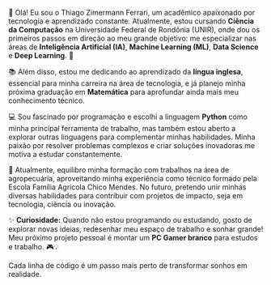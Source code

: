 👋 Olá! Eu sou o Thiago Zimermann Ferrari, um acadêmico apaixonado por tecnologia e aprendizado constante. Atualmente, estou cursando **Ciência da Computação** na Universidade Federal de Rondônia (UNIR), onde dou os primeiros passos em direção ao meu grande 
objetivo: me especializar nas áreas de **Inteligência Artificial (IA)**, **Machine Learning (ML)**, **Data Science** e **Deep Learning**. 🌌

📚 Além disso, estou me dedicando ao aprendizado da **língua inglesa**, essencial para minha carreira na área de tecnologia, e já planejo minha próxima graduação em **Matemática** para aprofundar ainda mais meu conhecimento técnico.

💻 Sou fascinado por programação e escolhi a linguagem **Python** como minha principal ferramenta de trabalho, mas também estou aberto a explorar outras linguagens para complementar minhas habilidades. Minha paixão por resolver problemas complexos e criar soluções 
inovadoras me motiva a estudar constantemente.

🌱 Atualmente, equilibro minha formação com trabalhos na área de agropecuária, aproveitando minha experiência como técnico formado pela Escola Família Agrícola Chico Mendes. No futuro, pretendo unir minhas diversas habilidades para contribuir com projetos de impacto, 
seja em tecnologia, ciência ou inovação.

✨ **Curiosidade:** Quando não estou programando ou estudando, gosto de explorar novas ideias, redesenhar meu espaço de trabalho e sonhar grande! Meu próximo projeto pessoal é montar um **PC Gamer branco** para estudos e trabalho. 🎮💡

Cada linha de código é um passo mais perto de transformar sonhos em realidade.

<!---
ThiagoZFerrari/ThiagoZFerrari is a ✨ special ✨ repository because its `README.md` (this file) appears on your GitHub profile.
You can click the Preview link to take a look at your changes.
--->
